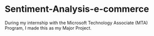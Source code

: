 # Sentiment-Analysis-e-commerce
During my internship with the Microsoft Technology Associate (MTA) Program, I made this as my Major Project.
